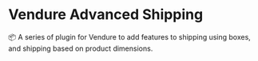 # Vendure Advanced Shipping
📦 A series of plugin for Vendure to add features to shipping using boxes, and shipping based on product dimensions.